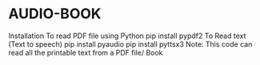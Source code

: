# AUDIO-BOOK
Installation To read PDF file using Python pip install pypdf2 To Read text (Text to speech) pip install pyaudio pip install pyttsx3  Note: This code can read all the printable text from a PDF file/ Book
